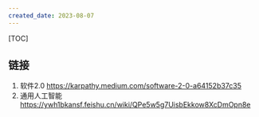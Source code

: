 ```yaml
---
created_date: 2023-08-07
---
```


[TOC]

## 链接

1. 软件2.0 https://karpathy.medium.com/software-2-0-a64152b37c35
2. 通用人工智能 https://ywh1bkansf.feishu.cn/wiki/QPe5w5g7UisbEkkow8XcDmOpn8e
